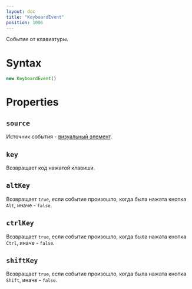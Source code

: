 ```yaml
---
layout: doc
title: "KeyboardEvent"
position: 1006
---
```


Событие от клавиатуры.

# Syntax

```js
new KeyboardEvent()
```

# Properties

## `source`

Источник события - [визуальный элемент](../).

## `key`

Возвращает код нажатой клавиши.

## `altKey`

Возвращает `true`, если событие произошло, когда была нажата кнопка `Alt`, иначе - `false`.

## `ctrlKey`

Возвращает `true`, если событие произошло, когда была нажата кнопка `Ctrl`, иначе - `false`.

## `shiftKey`

Возвращает `true`, если событие произошло, когда была нажата кнопка `Shift`, иначе - `false`.
